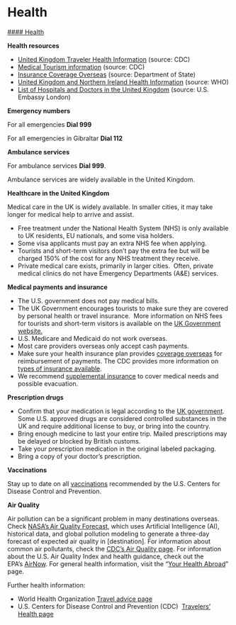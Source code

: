 # Health

[#### Health](javascript:void(0); "Health")

**Health resources**

* [United Kingdom Traveler Health Information](https://wwwnc.cdc.gov/travel/destinations/traveler/none/united-kingdom?s_cid=ncezid-dgmq-travel-single-001) (source: CDC)
* [Medical Tourism information](https://wwwnc.cdc.gov/travel/yellowbook/2024/health-care-abroad/medical-tourism) (source: CDC)
* [Insurance Coverage Overseas](https://travel.state.gov/content/travel/en/international-travel/before-you-go/your-health-abroad/Insurance_Coverage_Overseas.html) (source: Department of State)
* [United Kingdom and Northern Ireland Health Information](https://www.who.int/united-kingdom-of-great-britain-and-northern-ireland) (source: WHO)
* [List of Hospitals and Doctors in the United Kingdom](https://uk.usembassy.gov/u-s-citizen-services/medical-information/) (source: U.S. Embassy London)

**Emergency numbers**

For all emergencies **Dial 999**

For all emergencies in Gibraltar **Dial 112**

**Ambulance services**

For ambulance services **Dial 999**.

Ambulance services are widely available in the United Kingdom.

**Healthcare in the United Kingdom**

Medical care in the UK is widely available. In smaller cities, it may take longer for medical help to arrive and assist.

* Free treatment under the National Health System (NHS) is only available to UK residents, EU nationals, and some visa holders.
* Some visa applicants must pay an extra NHS fee when applying.
* Tourists and short-term visitors don’t pay the extra fee but will be charged 150% of the cost for any NHS treatment they receive.
* Private medical care exists, primarily in larger cities.  Often, private medical clinics do not have Emergency Departments (A&E) services.

**Medical payments and insurance**

* The U.S. government does not pay medical bills.
* The UK Government encourages tourists to make sure they are covered by personal health or travel insurance.  More information on NHS fees for tourists and short-term visitors is available on the [UK Government website.](https://www.gov.uk/government/publications/how-the-nhs-charges-overseas-visitors-for-nhs-hospital-care/how-the-nhs-charges-overseas-visitors-for-nhs-hospital-care)
* U.S. Medicare and Medicaid do not work overseas.
* Most care providers overseas only accept cash payments.
* Make sure your health insurance plan provides [coverage overseas](https://travel.state.gov/content/travel/en/international-travel/before-you-go/your-health-abroad/Insurance_Coverage_Overseas.html?cq_ck=1708701048867) for reimbursement of payments. The CDC provides more information on [types of insurance available](https://wwwnc.cdc.gov/travel/page/insurance).
* We recommend [supplemental insurance](https://travel.state.gov/content/travel/en/international-travel/before-you-go/your-health-abroad/Insurance_Coverage_Overseas.html) to cover medical needs and possible evacuation.

**Prescription drugs**

* Confirm that your medication is legal according to the [UK government](https://www.gov.uk/take-medicine-in-or-out-uk). Some U.S. approved drugs are considered controlled substances in the UK and require additional license to buy, or bring into the country.
* Bring enough medicine to last your entire trip. Mailed prescriptions may be delayed or blocked by British customs.
* Take your prescription medication in the original labeled packaging.
* Bring a copy of your doctor’s prescription.

**Vaccinations**

Stay up to date on all [vaccinations](https://wwwnc.cdc.gov/travel/destinations/list) recommended by the U.S. Centers for Disease Control and Prevention.

**Air Quality**

Air pollution can be a significant problem in many destinations overseas. Check [NASA’s Air Quality Forecast](https://aeronet.gsfc.nasa.gov/new_web/aqforecast), which uses Artificial Intelligence (AI), historical data, and global pollution modeling to generate a three-day forecast of expected air quality in [destination]. For information about common air pollutants, check the [CDC’s Air Quality page](https://www.cdc.gov/air-quality/pollutants/). For information about the U.S. Air Quality Index and health guidance, check out the EPA’s [AirNow](https://www.airnow.gov/aqi/aqi-basics/). For general health information, visit the “[Your Health Abroad](https://travel.state.gov/content/travel/en/international-travel/before-you-go/your-health-abroad.html)” page.

Further health information:

* World Health Organization [Travel advice page](https://www.who.int/travel-advice)
* U.S. Centers for Disease Control and Prevention (CDC)  [Travelers’ Health page](https://wwwnc.cdc.gov/travel/destinations/list)